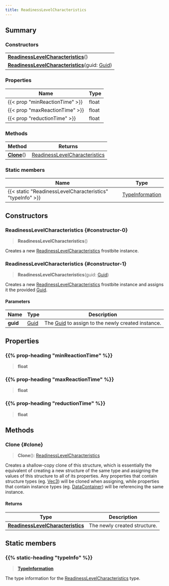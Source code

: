 ```yaml
---
title: ReadinessLevelCharacteristics
---
```


## Summary

### Constructors

|  |
| --- |
| **[ReadinessLevelCharacteristics](#constructor-0)**() |
| **[ReadinessLevelCharacteristics](#constructor-1)**(guid: [Guid](/vext/ref/shared/type/guid)) |

### Properties

| Name | Type |
| ---- | ---- |
| {{< prop "minReactionTime" >}} | float |
| {{< prop "maxReactionTime" >}} | float |
| {{< prop "reductionTime" >}} | float |

### Methods

| Method | Returns |
| ------ | ------- |
| **[Clone](#clone)**() | [ReadinessLevelCharacteristics](/vext/ref/fb/readinesslevelcharacteristics) |

### Static members

| Name | Type |
| ---- | ---- |
| {{< static "ReadinessLevelCharacteristics" "typeInfo" >}} | [TypeInformation](/vext/ref/shared/type/typeinformation) |

## Constructors

### ReadinessLevelCharacteristics {#constructor-0}

> **ReadinessLevelCharacteristics**()

Creates a new [ReadinessLevelCharacteristics](/vext/ref/fb/readinesslevelcharacteristics) frostbite instance.

### ReadinessLevelCharacteristics {#constructor-1}

> **ReadinessLevelCharacteristics**(guid: [Guid](/vext/ref/shared/type/guid))

Creates a new [ReadinessLevelCharacteristics](/vext/ref/fb/readinesslevelcharacteristics) frostbite instance and assigns it the provided [Guid](/vext/ref/shared/type/guid).

#### Parameters

| Name | Type | Description |
| ---- | ---- | ----------- |
| **guid** | [Guid](/vext/ref/shared/type/guid) | The [Guid](/vext/ref/shared/type/guid) to assign to the newly created instance. |

## Properties

### {{% prop-heading "minReactionTime" %}}

> **float**

### {{% prop-heading "maxReactionTime" %}}

> **float**

### {{% prop-heading "reductionTime" %}}

> **float**

## Methods

### Clone {#clone}

> **Clone**(): [ReadinessLevelCharacteristics](/vext/ref/fb/readinesslevelcharacteristics)

Creates a shallow-copy clone of this structure, which is essentially the equivalent of creating a new structure of the same type and assigning the values of this structure to all of its properties. Any properties that contain structure types (eg. [Vec3](/vext/ref/shared/type/vec3)) will be cloned when assigning, while properties that contain instance types (eg. [DataContainer](/vext/ref/shared/type/datacontainer)) will be referencing the same instance.

#### Returns

| Type | Description |
| ---- | ----------- |
| **[ReadinessLevelCharacteristics](/vext/ref/fb/readinesslevelcharacteristics)** | The newly created structure. |

## Static members

### {{% static-heading "typeInfo" %}}

> **[TypeInformation](/vext/ref/shared/type/typeinformation)**

The type information for the [ReadinessLevelCharacteristics](/vext/ref/fb/readinesslevelcharacteristics) type.

